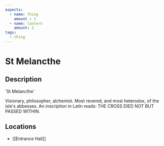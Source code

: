 ```yaml
---
aspects: 
  - name: thing
    amount : 1
  - name: lantern
    amount: 2
tags:
  - thing
---
```


# St Melancthe

## Description
'St Melancthe'

Visionary, philosopher, alchemist. Most revered, and most heterodox, of the isle's abbesses. An inscription in Latin reads: THE CROSS DIED NOT BUT PASSED WITHIN.
## Locations
- [[Entrance Hall]]